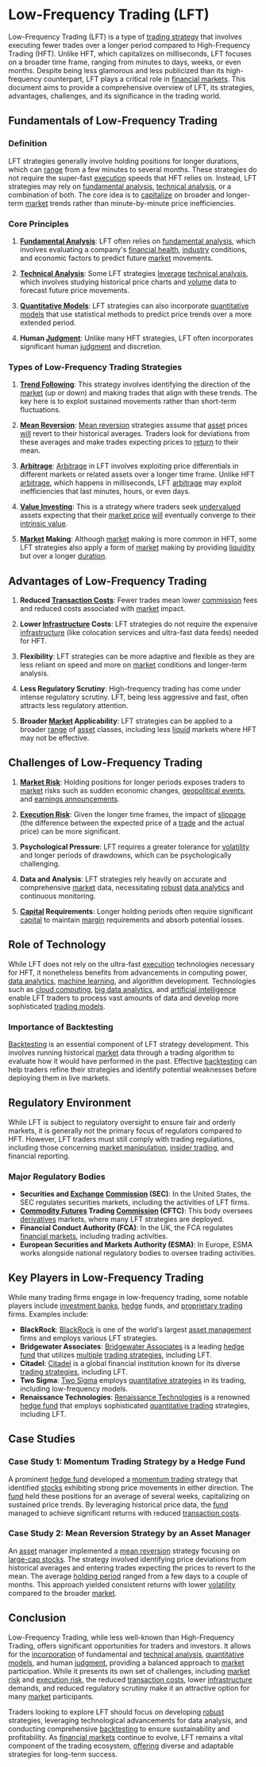 # Low-Frequency Trading (LFT)

Low-Frequency Trading (LFT) is a type of [trading strategy](../t/trading_strategy.md) that involves executing fewer trades over a longer period compared to High-Frequency Trading (HFT). Unlike HFT, which capitalizes on milliseconds, LFT focuses on a broader time frame, ranging from minutes to days, weeks, or even months. Despite being less glamorous and less publicized than its high-frequency counterpart, LFT plays a critical role in [financial markets](../f/financial_market.md). This document aims to provide a comprehensive overview of LFT, its strategies, advantages, challenges, and its significance in the trading world.

## Fundamentals of Low-Frequency Trading

### Definition

LFT strategies generally involve holding positions for longer durations, which can [range](../r/range.md) from a few minutes to several months. These strategies do not require the super-fast [execution](../e/execution.md) speeds that HFT relies on. Instead, LFT strategies may rely on [fundamental analysis](../f/fundamental_analysis.md), [technical analysis](../t/technical_analysis.md), or a combination of both. The core idea is to [capitalize](../c/capitalize.md) on broader and longer-term [market](../m/market.md) trends rather than minute-by-minute price inefficiencies.

### Core Principles

1. **[Fundamental Analysis](../f/fundamental_analysis.md)**: LFT often relies on [fundamental analysis](../f/fundamental_analysis.md), which involves evaluating a company's [financial health](../f/financial_health.md), [industry](../i/industry.md) conditions, and economic factors to predict future [market](../m/market.md) movements.
   
2. **[Technical Analysis](../t/technical_analysis.md)**: Some LFT strategies [leverage](../l/leverage.md) [technical analysis](../t/technical_analysis.md), which involves studying historical price charts and [volume](../v/volume.md) data to forecast future price movements.

3. **[Quantitative Models](../q/quantitative_models.md)**: LFT strategies can also incorporate [quantitative models](../q/quantitative_models.md) that use statistical methods to predict price trends over a more extended period.

4. **Human [Judgment](../j/judgment.md)**: Unlike many HFT strategies, LFT often incorporates significant human [judgment](../j/judgment.md) and discretion.

### Types of Low-Frequency Trading Strategies

1. **[Trend Following](../t/trend_following.md)**: This strategy involves identifying the direction of the [market](../m/market.md) (up or down) and making trades that align with these trends. The key here is to exploit sustained movements rather than short-term fluctuations.

2. **[Mean Reversion](../m/mean_reversion.md)**: [Mean reversion](../m/mean_reversion.md) strategies assume that [asset](../a/asset.md) prices [will](../w/will.md) revert to their historical averages. Traders look for deviations from these averages and make trades expecting prices to [return](../r/return.md) to their mean.

3. **[Arbitrage](../a/arbitrage.md)**: [Arbitrage](../a/arbitrage.md) in LFT involves exploiting price differentials in different markets or related assets over a longer time frame. Unlike HFT [arbitrage](../a/arbitrage.md), which happens in milliseconds, LFT [arbitrage](../a/arbitrage.md) may exploit inefficiencies that last minutes, hours, or even days.

4. **[Value Investing](../v/value_investing.md)**: This is a strategy where traders seek [undervalued](../u/undervalued.md) assets expecting that their [market price](../m/market_price.md) [will](../w/will.md) eventually converge to their [intrinsic value](../i/intrinsic_value.md).

5. **[Market](../m/market.md) Making**: Although [market](../m/market.md) making is more common in HFT, some LFT strategies also apply a form of [market](../m/market.md) making by providing [liquidity](../l/liquidity.md) but over a longer [duration](../d/duration.md).

## Advantages of Low-Frequency Trading

1. **Reduced [Transaction Costs](../t/transaction_costs.md)**: Fewer trades mean lower [commission](../c/commission.md) fees and reduced costs associated with [market](../m/market.md) impact.

2. **Lower [Infrastructure](../i/infrastructure.md) Costs**: LFT strategies do not require the expensive [infrastructure](../i/infrastructure.md) (like colocation services and ultra-fast data feeds) needed for HFT.

3. **Flexibility**: LFT strategies can be more adaptive and flexible as they are less reliant on speed and more on [market](../m/market.md) conditions and longer-term analysis.

4. **Less Regulatory Scrutiny**: High-frequency trading has come under intense regulatory scrutiny. LFT, being less aggressive and fast, often attracts less regulatory attention.

5. **Broader [Market](../m/market.md) Applicability**: LFT strategies can be applied to a broader [range](../r/range.md) of [asset](../a/asset.md) classes, including less [liquid](../l/liquid.md) markets where HFT may not be effective.

## Challenges of Low-Frequency Trading

1. **[Market Risk](../m/market_risk.md)**: Holding positions for longer periods exposes traders to [market](../m/market.md) risks such as sudden economic changes, [geopolitical events](../g/geopolitical_events.md), and [earnings announcements](../e/earnings_announcements.md).

2. **[Execution Risk](../e/execution_risk.md)**: Given the longer time frames, the impact of [slippage](../s/slippage.md) (the difference between the expected price of a [trade](../t/trade.md) and the actual price) can be more significant.

3. **Psychological Pressure**: LFT requires a greater tolerance for [volatility](../v/volatility.md) and longer periods of drawdowns, which can be psychologically challenging.

4. **Data and Analysis**: LFT strategies rely heavily on accurate and comprehensive [market](../m/market.md) data, necessitating [robust](../r/robust.md) [data analytics](../d/data_analytics.md) and continuous monitoring.

5. **[Capital](../c/capital.md) Requirements**: Longer holding periods often require significant [capital](../c/capital.md) to maintain [margin](../m/margin.md) requirements and absorb potential losses.

## Role of Technology

While LFT does not rely on the ultra-fast [execution](../e/execution.md) technologies necessary for HFT, it nonetheless benefits from advancements in computing power, [data analytics](../d/data_analytics.md), [machine learning](../m/machine_learning.md), and algorithm development. Technologies such as [cloud computing](../c/cloud_computing_in_trading.md), [big data analytics](../b/big_data_analytics_in_trading.md), and [artificial intelligence](../a/artificial_intelligence_in_trading.md) enable LFT traders to process vast amounts of data and develop more sophisticated [trading models](../t/trading_models.md).

### Importance of Backtesting

[Backtesting](../b/backtesting.md) is an essential component of LFT strategy development. This involves running historical [market](../m/market.md) data through a trading algorithm to evaluate how it would have performed in the past. Effective [backtesting](../b/backtesting.md) can help traders refine their strategies and identify potential weaknesses before deploying them in live markets. 

## Regulatory Environment

While LFT is subject to regulatory oversight to ensure fair and orderly markets, it is generally not the primary focus of regulators compared to HFT. However, LFT traders must still comply with trading regulations, including those concerning [market manipulation](../m/market_manipulation.md), [insider trading](../i/insider.md), and financial reporting.

### Major Regulatory Bodies

- **Securities and [Exchange](../e/exchange.md) [Commission](../c/commission.md) (SEC)**: In the United States, the SEC regulates securities markets, including the activities of LFT firms.
- **[Commodity Futures](../c/commodity_futures.md) Trading [Commission](../c/commission.md) (CFTC)**: This body oversees [derivatives](../d/derivatives.md) markets, where many LFT strategies are deployed.
- **Financial Conduct Authority (FCA)**: In the UK, the FCA regulates [financial markets](../f/financial_market.md), including trading activities.
- **European Securities and Markets Authority (ESMA)**: In Europe, ESMA works alongside national regulatory bodies to oversee trading activities.

## Key Players in Low-Frequency Trading

While many trading firms engage in low-frequency trading, some notable players include [investment banks](../i/investment_bank_(ib).md), [hedge](../h/hedge.md) funds, and [proprietary trading](../p/proprietary_trading.md) firms. Examples include:

- **BlackRock**: [BlackRock](https://www.blackrock.com) is one of the world's largest [asset management](../a/asset_management.md) firms and employs various LFT strategies.
- **Bridgewater Associates**: [Bridgewater Associates](https://www.bridgewater.com) is a leading [hedge fund](../h/hedge_fund.md) that utilizes [multiple](../m/multiple.md) [trading strategies](../t/trading_strategies.md), including LFT.
- **Citadel**: [Citadel](https://www.citadel.com) is a global financial institution known for its diverse [trading strategies](../t/trading_strategies.md), including LFT.
- **Two Sigma**: [Two Sigma](https://www.twosigma.com) employs [quantitative strategies](../q/quantitative_strategies_in_trading.md) in its trading, including low-frequency models.
- **Renaissance Technologies**: [Renaissance Technologies](https://www.rentec.com) is a renowned [hedge fund](../h/hedge_fund.md) that employs sophisticated [quantitative trading](../q/quantitative_trading.md) strategies, including LFT.

## Case Studies

### Case Study 1: Momentum Trading Strategy by a Hedge Fund

A prominent [hedge fund](../h/hedge_fund.md) developed a [momentum trading](../m/momentum_trading.md) strategy that identified [stocks](../s/stock.md) exhibiting strong price movements in either direction. The [fund](../f/fund.md) held these positions for an average of several weeks, capitalizing on sustained price trends. By leveraging historical price data, the [fund](../f/fund.md) managed to achieve significant returns with reduced [transaction costs](../t/transaction_costs.md).

### Case Study 2: Mean Reversion Strategy by an Asset Manager

An [asset](../a/asset.md) manager implemented a [mean reversion](../m/mean_reversion.md) strategy focusing on [large-cap stocks](../l/large_cap_stocks.md). The strategy involved identifying price deviations from historical averages and entering trades expecting the prices to revert to the mean. The average [holding period](../h/holding_period.md) ranged from a few days to a couple of months. This approach yielded consistent returns with lower [volatility](../v/volatility.md) compared to the broader [market](../m/market.md).

## Conclusion

Low-Frequency Trading, while less well-known than High-Frequency Trading, offers significant opportunities for traders and investors. It allows for the [incorporation](../i/incorporation.md) of fundamental and [technical analysis](../t/technical_analysis.md), [quantitative models](../q/quantitative_models.md), and human [judgment](../j/judgment.md), providing a balanced approach to [market](../m/market.md) participation. While it presents its own set of challenges, including [market risk](../m/market_risk.md) and [execution risk](../e/execution_risk.md), the reduced [transaction costs](../t/transaction_costs.md), lower [infrastructure](../i/infrastructure.md) demands, and reduced regulatory scrutiny make it an attractive option for many [market](../m/market.md) participants.

Traders looking to explore LFT should focus on developing [robust](../r/robust.md) strategies, leveraging technological advancements for data analysis, and conducting comprehensive [backtesting](../b/backtesting.md) to ensure sustainability and profitability. As [financial markets](../f/financial_market.md) continue to evolve, LFT remains a vital component of the trading ecosystem, [offering](../o/offering.md) diverse and adaptable strategies for long-term success.
